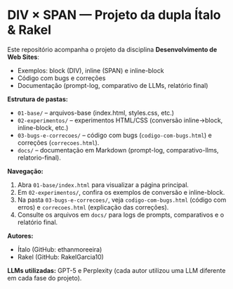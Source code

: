 # DIV × SPAN — Projeto da dupla Ítalo & Rakel

Este repositório acompanha o projeto da disciplina **Desenvolvimento de Web Sites**:
- Exemplos: block (DIV), inline (SPAN) e inline-block
- Código com bugs e correções
- Documentação (prompt-log, comparativo de LLMs, relatório final)

**Estrutura de pastas:**  
- `01-base/` – arquivos-base (index.html, styles.css, etc.)  
- `02-experimentos/` – experimentos HTML/CSS (conversão inline→block, inline-block, etc.)  
- `03-bugs-e-correcoes/` – código com bugs (`codigo-com-bugs.html`) e correções (`correcoes.html`).  
- `docs/` – documentação em Markdown (prompt-log, comparativo-llms, relatorio-final).

**Navegação:**  
1. Abra `01-base/index.html` para visualizar a página principal.  
2. Em `02-experimentos/`, confira os exemplos de conversão e inline-block.  
3. Na pasta `03-bugs-e-correcoes/`, veja `codigo-com-bugs.html` (código com erros) e `correcoes.html` (explicação das correções).  
4. Consulte os arquivos em `docs/` para logs de prompts, comparativos e o relatório final.  

**Autores:**  
- Ítalo (GitHub: ethanmoreeira)  
- Rakel (GitHub: RakelGarcia10)  

**LLMs utilizadas:** GPT-5 e Perplexity (cada autor utilizou uma LLM diferente em cada fase do projeto).
